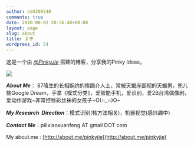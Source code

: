 ```yaml
---
author: sd4399340
comments: true
date: 2010-08-02 20:36:48+00:00
layout: page
slug: about
title: 关于
wordpress_id: 54
---
```


这是一个由 [_@PinkyJie_](http://pinkyjie.com/t/user.php?id=pinkyjie) 搭建的博客，分享我的Pinky Ideas。


[![](http://pinkyjie.com/wordpress/wp-content/uploads/2010/08/0609hmbb01s.jpg)](http://pinkyjie.com/wordpress/wp-content/uploads/2010/08/0609hmbb01s.jpg)


_**About Me**_： 87降生的长相婉约的挨踢介人士，常被天蝎座鄙视的天蝎男，兜儿揣Google Dream，手拿《模式分类》，爱智能手机，爱识别，爱2B台湾偶像剧，爱动作游戏~非常控唇彩丝袜的女孩子~O(∩_∩)O~

_**My Research  Direction**_：模式识别(核方法相关)，机器视觉(感兴趣中)

_**Contact Me**_：pilixiaoxuanfeng AT gmail DOT com

My about.me : [http://about.me/pinkyjie](http://about.me/pinkyjie)
